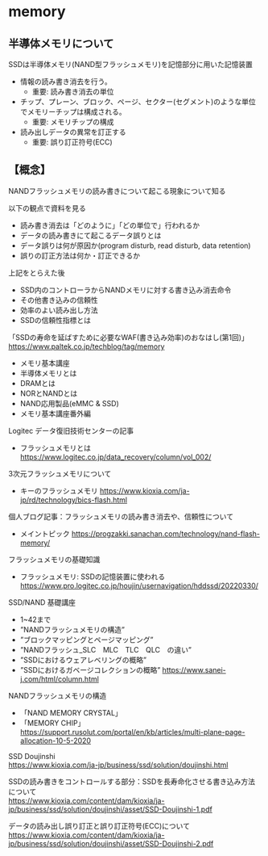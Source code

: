 # memory

## 半導体メモリについて
SSDは半導体メモリ(NAND型フラッシュメモリ)を記憶部分に用いた記憶装置<br>
- 情報の読み書き消去を行う。
  - 重要: 読み書き消去の単位
- チップ、プレーン、ブロック、ページ、セクター(セグメント)のような単位でメモリーチップは構成される。
  - 重要: メモリチップの構成
- 読み出しデータの異常を訂正する
  - 重要: 誤り訂正符号(ECC)

## 【概念】
NANDフラッシュメモリの読み書きについて起こる現象について知る<br>

以下の観点で資料を見る<br>
-	読み書き消去は「どのように」「どの単位で」行われるか
-	データの読み書きにて起こるデータ誤りとは
-	データ誤りは何が原因か(program disturb, read disturb, data retention)
-	誤りの訂正方法は何か・訂正できるか

上記をとらえた後<br>
-	SSD内のコントローラからNANDメモリに対する書き込み消去命令
-	その他書き込みの信頼性
-	効率のよい読み出し方法
-	SSDの信頼性指標とは

「SSDの寿命を延ばすために必要なWAF(書き込み効率)のおなはし(第1回)」<br>
https://www.paltek.co.jp/techblog/tag/memory<br>
-	メモリ基本講座
-	半導体メモリとは
-	DRAMとは
-	NORとNANDとは
-	NAND応用製品(eMMC & SSD)
-	メモリ基本講座番外編


Logitec データ復旧技術センターの記事<br>
- フラッシュメモリとは
https://www.logitec.co.jp/data_recovery/column/vol_002/<br>

3次元フラッシュメモリについて<br>
-	キーのフラッシュメモリ
https://www.kioxia.com/ja-jp/rd/technology/bics-flash.html<br>


個人ブログ記事：フラッシュメモリの読み書き消去や、信頼性について<br>
-	メイントピック
https://progzakki.sanachan.com/technology/nand-flash-memory/<br>

フラッシュメモリの基礎知識<br>
-	フラッシュメモリ: SSDの記憶装置に使われる
https://www.pro.logitec.co.jp/houjin/usernavigation/hddssd/20220330/<br>

SSD/NAND 基礎講座<br>
-	1~42まで
-	”NANDフラッシュメモリの構造”
-	”ブロックマッピングとページマッピング”
-	”NANDフラッシュ_SLC　MLC　TLC　QLC　の違い”
-	”SSDにおけるウェアレベリングの概略”
-	”SSDにおけるガベージコレクションの概略”
https://www.sanei-j.com/html/column.html<br>

NANDフラッシュメモリの構造<br>
-	「NAND MEMORY CRYSTAL」
-	「MEMORY CHIP」
https://support.rusolut.com/portal/en/kb/articles/multi-plane-page-allocation-10-5-2020<br>

SSD Doujinshi<br>
https://www.kioxia.com/ja-jp/business/ssd/solution/doujinshi.html<br>

SSDの読み書きをコントロールする部分：SSDを長寿命化させる書き込み方法について<br>
https://www.kioxia.com/content/dam/kioxia/ja-jp/business/ssd/solution/doujinshi/asset/SSD-Doujinshi-1.pdf<br>

データの読み出し誤り訂正と誤り訂正符号(ECC)について<br>
https://www.kioxia.com/content/dam/kioxia/ja-jp/business/ssd/solution/doujinshi/asset/SSD-Doujinshi-2.pdf<br>
